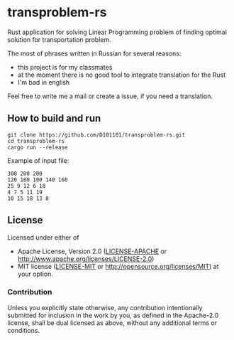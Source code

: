 # transproblem-rs
Rust application for solving Linear Programming problem of finding optimal solution for transportation problem.

The most of phrases written in Russian for several reasons:
 * this project is for my classmates
 * at the moment there is no good tool to integrate translation for the Rust
 * I'm bad in english

Feel free to write me a mail or create a issue, if you need a translation.

## How to build and run
```
git clone https://github.com/D101101/transproblem-rs.git
cd transproblem-rs
cargo run --release
```

Example of input file:
```
300 200 200
120 180 100 140 160
25 9 12 6 18
4 7 5 11 19
10 15 18 13 8
```

## License

Licensed under either of
 * Apache License, Version 2.0 ([LICENSE-APACHE](LICENSE-APACHE) or http://www.apache.org/licenses/LICENSE-2.0)
 * MIT license ([LICENSE-MIT](LICENSE-MIT) or http://opensource.org/licenses/MIT)
at your option.

### Contribution

Unless you explicitly state otherwise, any contribution intentionally submitted
for inclusion in the work by you, as defined in the Apache-2.0 license, shall be dual licensed as above, without any
additional terms or conditions.
